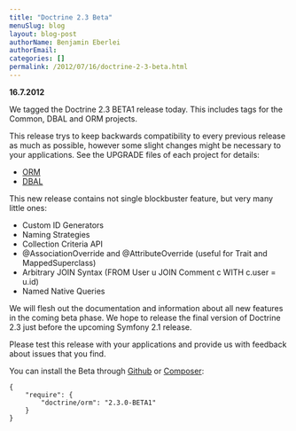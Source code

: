 ```yaml
---
title: "Doctrine 2.3 Beta"
menuSlug: blog
layout: blog-post
authorName: Benjamin Eberlei
authorEmail:
categories: []
permalink: /2012/07/16/doctrine-2-3-beta.html
---
```

**16.7.2012**

We tagged the Doctrine 2.3 BETA1 release today. This includes tags for
the Common, DBAL and ORM projects.

This release trys to keep backwards compatibility to every previous
release as much as possible, however some slight changes might be
necessary to your applications. See the UPGRADE files of each project
for details:

-   [ORM](https://github.com/doctrine/doctrine2/blob/master/UPGRADE.md)
-   [DBAL](https://github.com/doctrine/dbal/blob/master/UPGRADE)

This new release contains not single blockbuster feature, but very many
little ones:

-   Custom ID Generators
-   Naming Strategies
-   Collection Criteria API
-   @AssociationOverride and @AttributeOverride (useful for Trait and
    MappedSuperclass)
-   Arbitrary JOIN Syntax (FROM User u JOIN Comment c WITH c.user =
    u.id)
-   Named Native Queries

We will flesh out the documentation and information about all new
features in the coming beta phase. We hope to release the final version
of Doctrine 2.3 just before the upcoming Symfony 2.1 release.

Please test this release with your applications and provide us with
feedback about issues that you find.

You can install the Beta through
[Github](https://github.com/doctrine/doctrine2) or
[Composer](http://www.packagist.org):

    {
        "require": {
            "doctrine/orm": "2.3.0-BETA1"
        }
    }
